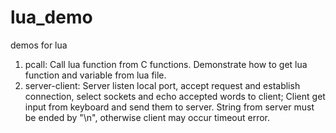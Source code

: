 # lua_demo
demos for lua
1. pcall: Call lua function from C functions. Demonstrate how to get lua function and variable from lua file.
2. server-client: Server listen local port, accept request and establish connection, select sockets and echo
                  accepted words to client; Client get input from keyboard and send them to server. String from
		  server must be ended by "\n", otherwise client may occur timeout error.
